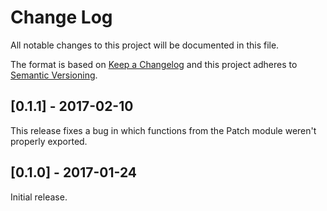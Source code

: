# Change Log
All notable changes to this project will be documented in this file.

The format is based on [Keep a Changelog](http://keepachangelog.com/)
and this project adheres to [Semantic Versioning](http://semver.org/).

## [0.1.1] - 2017-02-10
This release fixes a bug in which functions from the Patch module weren't properly exported.

## [0.1.0] - 2017-01-24
Initial release.
